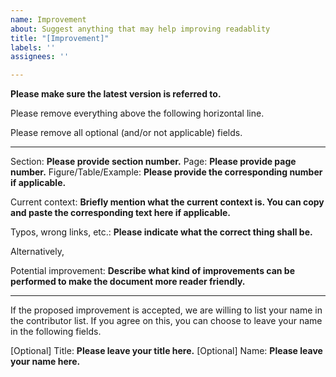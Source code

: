 ```yaml
---
name: Improvement
about: Suggest anything that may help improving readablity
title: "[Improvement]"
labels: ''
assignees: ''

---
```


**Please make sure the latest version is referred to.**

Please remove everything above the following horizontal line.

Please remove all optional (and/or not applicable) fields.

---

Section: **Please provide section number.**
Page: **Please provide page number.**
Figure/Table/Example: **Please provide the corresponding number if applicable.**

Current context: **Briefly mention what the current context is. You can copy and paste the corresponding text here if applicable.**

Typos, wrong links, etc.: **Please indicate what the correct thing shall be.**

Alternatively,

Potential improvement: **Describe what kind of improvements can be performed to make the document more reader friendly.**

---

If the proposed improvement is accepted, we are willing to list your name in the contributor list. If you agree on this, you can choose to leave your name in the following fields.

[Optional] Title: **Please leave your title here.**
[Optional] Name: **Please leave your name here.**
